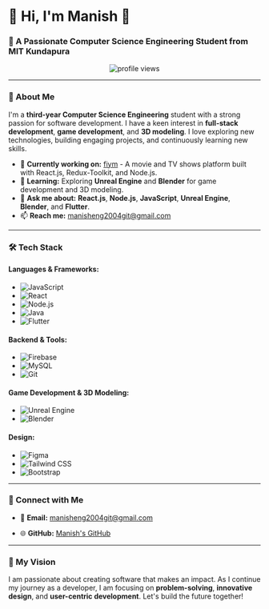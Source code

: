 # 💫 Hi, I'm Manish 👋

### 🚀 A Passionate Computer Science Engineering Student from MIT Kundapura

<p align="center">
  <img src="https://komarev.com/ghpvc/?username=MANISH-Kun&label=Profile%20views&color=0e75b6&style=flat" alt="profile views"/>
</p>

---

### 🌟 About Me

I'm a **third-year Computer Science Engineering** student with a strong passion for software development. I have a keen interest in **full-stack development**, **game development**, and **3D modeling**. I love exploring new technologies, building engaging projects, and continuously learning new skills.

- 🔭 **Currently working on:** [fiym](https://github.com/MANISH-Kun/fiym) - A movie and TV shows platform built with React.js, Redux-Toolkit, and Node.js.
- 🌱 **Learning:** Exploring **Unreal Engine** and **Blender** for game development and 3D modeling.
- 💬 **Ask me about:** **React.js**, **Node.js**, **JavaScript**, **Unreal Engine**, **Blender**, and **Flutter**.
- 📫 **Reach me:** [manisheng2004git@gmail.com](mailto:manisheng2004git@gmail.com)

---

### 🛠️ Tech Stack

#### **Languages & Frameworks:**
- ![JavaScript](https://img.shields.io/badge/JavaScript-F7DF1E?style=flat&logo=javascript&logoColor=black)
- ![React](https://img.shields.io/badge/React-61DAFB?style=flat&logo=react&logoColor=black)
- ![Node.js](https://img.shields.io/badge/Node.js-339933?style=flat&logo=node.js&logoColor=white)
- ![Java](https://img.shields.io/badge/Java-007396?style=flat&logo=java&logoColor=white)
- ![Flutter](https://img.shields.io/badge/Flutter-02569B?style=flat&logo=flutter&logoColor=white)

#### **Backend & Tools:**
- ![Firebase](https://img.shields.io/badge/Firebase-FFCA28?style=flat&logo=firebase&logoColor=black)
- ![MySQL](https://img.shields.io/badge/MySQL-4479A1?style=flat&logo=mysql&logoColor=white)
- ![Git](https://img.shields.io/badge/Git-F05032?style=flat&logo=git&logoColor=white)

#### **Game Development & 3D Modeling:**
- ![Unreal Engine](https://img.shields.io/badge/Unreal%20Engine-313131?style=flat&logo=unreal-engine&logoColor=white)
- ![Blender](https://img.shields.io/badge/Blender-F5792A?style=flat&logo=blender&logoColor=white)

#### **Design:**
- ![Figma](https://img.shields.io/badge/Figma-F24E1E?style=flat&logo=figma&logoColor=white)
- ![Tailwind CSS](https://img.shields.io/badge/Tailwind%20CSS-38B2AC?style=flat&logo=tailwind-css&logoColor=white)
- ![Bootstrap](https://img.shields.io/badge/Bootstrap-7952B3?style=flat&logo=bootstrap&logoColor=white)

---

### 💼 Connect with Me

- 📧 **Email:** [manisheng2004git@gmail.com](mailto:manisheng2004git@gmail.com)

- 🌐 **GitHub:** [Manish's GitHub](https://github.com/MANISH-Kun)

---

### 🎯 My Vision

I am passionate about creating software that makes an impact. As I continue my journey as a developer, I am focusing on **problem-solving**, **innovative design**, and **user-centric development**. Let's build the future together!
